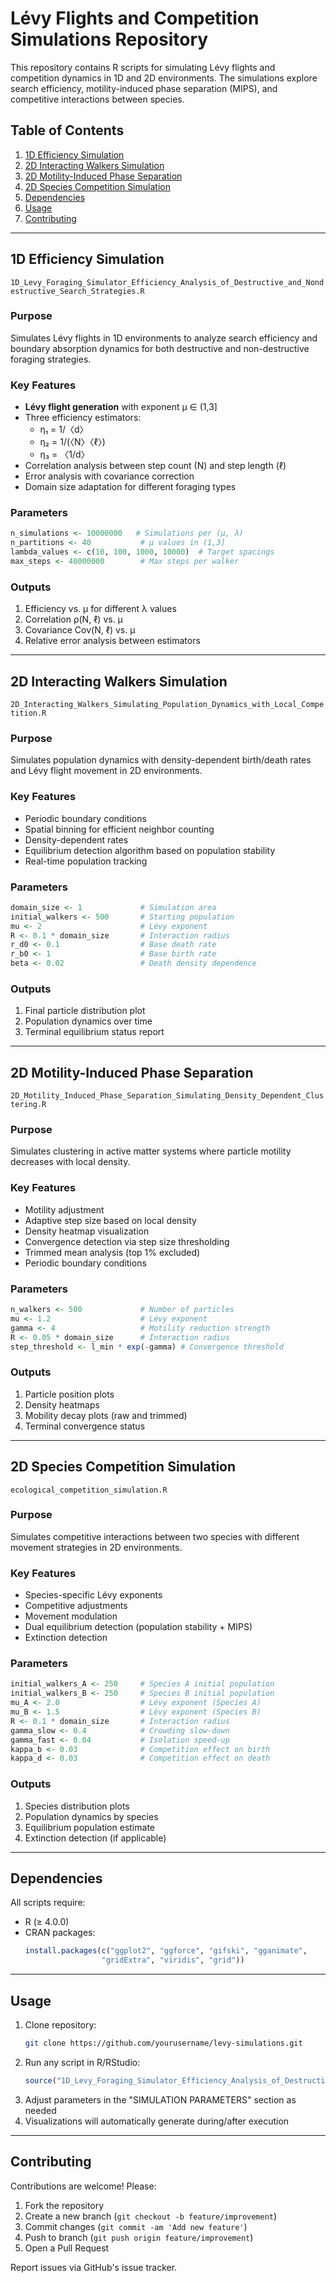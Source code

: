 # Lévy Flights and Competition Simulations Repository

This repository contains R scripts for simulating Lévy flights and competition dynamics in 1D and 2D environments. The simulations explore search efficiency, motility-induced phase separation (MIPS), and competitive interactions between species.

## Table of Contents
1. [1D Efficiency Simulation](#1d-efficiency-simulation)
2. [2D Interacting Walkers Simulation](#2d-interacting-walkers-simulation)
3. [2D Motility-Induced Phase Separation](#2d-motility-induced-phase-separation)
4. [2D Species Competition Simulation](#2d-species-competition-simulation)
5. [Dependencies](#dependencies)
6. [Usage](#usage)
7. [Contributing](#contributing)

---

## 1D Efficiency Simulation
`1D_Levy_Foraging_Simulator_Efficiency_Analysis_of_Destructive_and_Nondestructive_Search_Strategies.R`

### Purpose
Simulates Lévy flights in 1D environments to analyze search efficiency and boundary absorption dynamics for both destructive and non-destructive foraging strategies.

### Key Features
- **Lévy flight generation** with exponent μ ∈ (1,3]
- Three efficiency estimators: 
  - η₁ = 1/〈d〉 
  - η₂ = 1/(〈N〉〈ℓ〉)
  - η₃ = 〈1/d〉
- Correlation analysis between step count (N) and step length (ℓ)
- Error analysis with covariance correction
- Domain size adaptation for different foraging types

### Parameters
```r
n_simulations <- 10000000   # Simulations per (μ, λ)
n_partitions <- 40           # μ values in (1,3]
lambda_values <- c(10, 100, 1000, 10000)  # Target spacings
max_steps <- 40000000        # Max steps per walker
```

### Outputs
1. Efficiency vs. μ for different λ values
2. Correlation ρ(N, ℓ) vs. μ
3. Covariance Cov(N, ℓ) vs. μ
4. Relative error analysis between estimators

---

## 2D Interacting Walkers Simulation
`2D_Interacting_Walkers_Simulating_Population_Dynamics_with_Local_Competition.R`

### Purpose
Simulates population dynamics with density-dependent birth/death rates and Lévy flight movement in 2D environments.

### Key Features
- Periodic boundary conditions
- Spatial binning for efficient neighbor counting
- Density-dependent rates
- Equilibrium detection algorithm based on population stability
- Real-time population tracking

### Parameters
```r
domain_size <- 1             # Simulation area
initial_walkers <- 500       # Starting population
mu <- 2                      # Lévy exponent
R <- 0.1 * domain_size       # Interaction radius
r_d0 <- 0.1                  # Base death rate
r_b0 <- 1                    # Base birth rate
beta <- 0.02                 # Death density dependence
```

### Outputs
1. Final particle distribution plot
2. Population dynamics over time
3. Terminal equilibrium status report

---

## 2D Motility-Induced Phase Separation
`2D_Motility_Induced_Phase_Separation_Simulating_Density_Dependent_Clustering.R`

### Purpose
Simulates clustering in active matter systems where particle motility decreases with local density.

### Key Features
- Motility adjustment
- Adaptive step size based on local density
- Density heatmap visualization
- Convergence detection via step size thresholding
- Trimmed mean analysis (top 1% excluded)
- Periodic boundary conditions

### Parameters
```r
n_walkers <- 500             # Number of particles
mu <- 1.2                    # Lévy exponent
gamma <- 4                   # Motility reduction strength
R <- 0.05 * domain_size      # Interaction radius
step_threshold <- l_min * exp(-gamma) # Convergence threshold
```

### Outputs
1. Particle position plots
2. Density heatmaps
3. Mobility decay plots (raw and trimmed)
4. Terminal convergence status

---

## 2D Species Competition Simulation
`ecological_competition_simulation.R`

### Purpose
Simulates competitive interactions between two species with different movement strategies in 2D environments.

### Key Features
- Species-specific Lévy exponents
- Competitive adjustments
- Movement modulation
- Dual equilibrium detection (population stability + MIPS)
- Extinction detection

### Parameters
```r
initial_walkers_A <- 250     # Species A initial population
initial_walkers_B <- 250     # Species B initial population
mu_A <- 2.0                  # Lévy exponent (Species A)
mu_B <- 1.5                  # Lévy exponent (Species B)
R <- 0.1 * domain_size       # Interaction radius
gamma_slow <- 0.4            # Crowding slow-down
gamma_fast <- 0.04           # Isolation speed-up
kappa_b <- 0.03              # Competition effect on birth
kappa_d <- 0.03              # Competition effect on death
```

### Outputs
1. Species distribution plots
2. Population dynamics by species
3. Equilibrium population estimate
4. Extinction detection (if applicable)

---

## Dependencies
All scripts require:
- R (≥ 4.0.0)
- CRAN packages:
  ```r
  install.packages(c("ggplot2", "ggforce", "gifski", "gganimate", 
                   "gridExtra", "viridis", "grid"))
  ```

---

## Usage
1. Clone repository:
   ```bash
   git clone https://github.com/yourusername/levy-simulations.git
   ```
2. Run any script in R/RStudio:
   ```r
   source("1D_Levy_Foraging_Simulator_Efficiency_Analysis_of_Destructive_and_Nondestructive_Search_Strategies.R")
   ```
3. Adjust parameters in the "SIMULATION PARAMETERS" section as needed
4. Visualizations will automatically generate during/after execution

---

## Contributing
Contributions are welcome! Please:
1. Fork the repository
2. Create a new branch (`git checkout -b feature/improvement`)
3. Commit changes (`git commit -am 'Add new feature'`)
4. Push to branch (`git push origin feature/improvement`)
5. Open a Pull Request

Report issues via GitHub's issue tracker.
